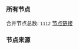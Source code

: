 ### 所有节点
合并节点总数: `1112`
[节点链接](https://raw.githubusercontent.com/rzhy1/11/master/sub/sub_merge_base64.txt)

### 节点来源

